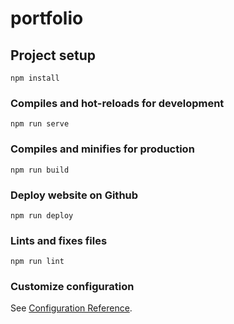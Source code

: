 # portfolio

## Project setup

```
npm install
```

### Compiles and hot-reloads for development

```
npm run serve
```

### Compiles and minifies for production

```
npm run build
```

### Deploy website on Github

```
npm run deploy
```

### Lints and fixes files

```
npm run lint
```

### Customize configuration

See [Configuration Reference](https://cli.vuejs.org/config/).

#
